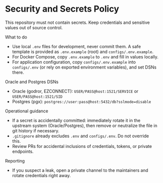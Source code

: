 # Security and Secrets Policy

This repository must not contain secrets. Keep credentials and sensitive values out of source control.

What to do
- Use local `.env` files for development, never commit them. A safe template is provided as `.env.example` (root) and `configs/.env.example`.
- For Docker Compose, copy `.env.example` to `.env` and fill in values locally.
- For application configuration, copy `configs/.env.example` into `configs/.env` (or rely on exported environment variables), and set DSNs there.

Oracle and Postgres DSNs
- Oracle (godror, EZCONNECT): `USER/PASS@host:1521/SERVICE` or `USER/PASS@host:1521/SID`
- Postgres (pgx): `postgres://user:pass@host:5432/db?sslmode=disable`

Operational guidance
- If a secret is accidentally committed: immediately rotate it in the upstream system (Oracle/Postgres), then remove or neutralize the file in git history if necessary.
- `.gitignore` already excludes `.env` and `configs/.env`. Do not override this.
- Review PRs for accidental inclusions of credentials, tokens, or private endpoints.

Reporting
- If you suspect a leak, open a private channel to the maintainers and rotate credentials right away.

